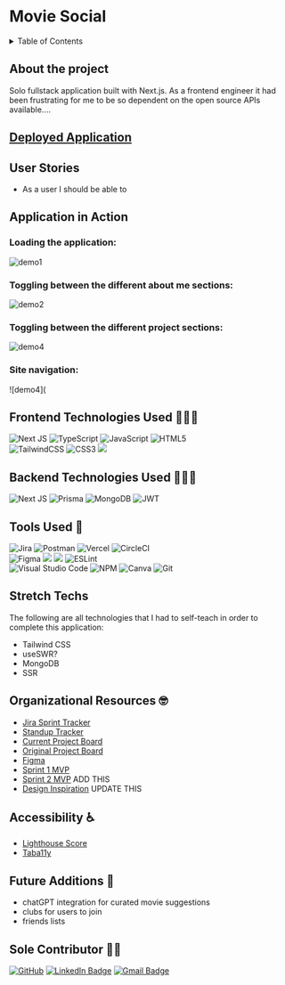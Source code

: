 # Movie Social

<details>
  <summary>Table of Contents</summary>
  <ol>
    <li><a href="#about-the-project">About the Project</a></li>
    <li><a href="#deployed-application">Deployed Application</a></li>
    <li><a href="#user-stories">User Stories</a></li>
    <li><a href="#application-in-action">Application in Action</a></li>
    <li><a href="#frontend-technologies-used">Technologies Used</a></li>
    <li><a href="#backendend-technologies-used">Technologies Used</a></li>
    <li><a href="#organizational-resources">Organizational Resources</a></li>
    <li><a href="#tools-used">Tools Used</a></li>
    <li><a href="#stretch-tech">Stretch Techs</a></li>
    <li><a href="#accessibility">Accessibility</a></li>
    <li><a href="#future-additions-🔮">Future Additions</a></li>
    <li><a href="#contributor">Contributor</a></li>
  </ol>
</details>

## About the project
Solo fullstack application built with Next.js. As a frontend engineer it had been frustrating for me to be so dependent on the open source APIs available....


## [Deployed Application]()

## User Stories
- As a user I should be able to 


## Application in Action

### Loading the application:
![demo1]()

### Toggling between the different about me sections:
![demo2]()

### Toggling between the different project sections:
![demo4]()

### Site navigation:
![demo4](


## Frontend Technologies Used 👨🏾‍💻
![Next JS](https://img.shields.io/badge/Next-black?style=for-the-badge&logo=next.js&logoColor=white)
![TypeScript](https://img.shields.io/badge/typescript-%23007ACC.svg?style=for-the-badge&logo=typescript&logoColor=white)
![JavaScript](https://img.shields.io/badge/javascript-%23323330.svg?style=for-the-badge&logo=javascript&logoColor=%23F7DF1E)
![HTML5](https://img.shields.io/badge/html5-%23E34F26.svg?style=for-the-badge&logo=html5&logoColor=white)
<br>
![TailwindCSS](https://img.shields.io/badge/tailwindcss-%2338B2AC.svg?style=for-the-badge&logo=tailwind-css&logoColor=white)
![CSS3](https://img.shields.io/badge/css3-%231572B6.svg?style=for-the-badge&logo=css3&logoColor=white)
<img src="https://img.shields.io/badge/markdown-%23000000.svg?style=for-the-badge&logo=markdown&logoColor=white" />

## Backend Technologies Used 👨🏾‍💻
![Next JS](https://img.shields.io/badge/Next-black?style=for-the-badge&logo=next.js&logoColor=white)
![Prisma](https://img.shields.io/badge/Prisma-3982CE?style=for-the-badge&logo=Prisma&logoColor=white)
![MongoDB](https://img.shields.io/badge/MongoDB-%234ea94b.svg?style=for-the-badge&logo=mongodb&logoColor=white)
![JWT](https://img.shields.io/badge/JWT-black?style=for-the-badge&logo=JSON%20web%20tokens)

## Tools Used 🧮
![Jira](https://img.shields.io/badge/jira-%230A0FFF.svg?style=for-the-badge&logo=jira&logoColor=white)
![Postman](https://img.shields.io/badge/Postman-FF6C37?style=for-the-badge&logo=postman&logoColor=white)
![Vercel](https://img.shields.io/badge/vercel-%23000000.svg?style=for-the-badge&logo=vercel&logoColor=white)
![CircleCI](https://img.shields.io/badge/circle%20ci-%23161616.svg?style=for-the-badge&logo=circleci&logoColor=white)
<br>
![Figma](https://img.shields.io/badge/figma-%23F24E1E.svg?style=for-the-badge&logo=figma&logoColor=white)
<img src="https://img.shields.io/badge/Dribbble-EA4C89?style=for-the-badge&logo=dribbble&logoColor=white" />
<img src="https://img.shields.io/badge/VS_Code-007ACC?style=for-the-badge&logo=visual%20studio%20code&logoColor=white"/>
![ESLint](https://img.shields.io/badge/ESLint-4B3263?style=for-the-badge&logo=eslint&logoColor=white)
<br>
![Visual Studio Code](https://img.shields.io/badge/Visual%20Studio%20Code-0078d7.svg?style=for-the-badge&logo=visual-studio-code&logoColor=white)
![NPM](https://img.shields.io/badge/NPM-%23000000.svg?style=for-the-badge&logo=npm&logoColor=white)
![Canva](https://img.shields.io/badge/Canva-%2300C4CC.svg?style=for-the-badge&logo=Canva&logoColor=white)
![Git](https://img.shields.io/badge/git-%23F05033.svg?style=for-the-badge&logo=git&logoColor=white)

## Stretch Techs
The following are all technologies that I had to self-teach in order to complete this application:
- Tailwind CSS
- useSWR?
- MongoDB
- SSR

## Organizational Resources 🤓
 - [Jira Sprint Tracker](https://movieclub.atlassian.net/jira/software/projects/MS/boards/2/timeline?selectedIssue=MS-2&shared=&atlOrigin=eyJpIjoiOTY0NGRmNzc1YzVkNDYwNzgxZTc0ODBlOTE4MzRkZTIiLCJwIjoiaiJ9)
 - [Standup Tracker](https://docs.google.com/spreadsheets/d/15W0ZOf6QuopjNkneR7NCgACKUaP8B5sUfrAjegcO9Bo/edit?usp=sharing)
 - [Current Project Board](https://github.com/orgs/Movie-Social/projects/2/views/1)
 - [Original Project Board](https://github.com/users/kendallm360/projects/9/views/1)
 - [Figma](https://www.figma.com/file/oZAqVK1lRyLbxgsAfVlD1g/Movie-Club?type=design&node-id=0-1&mode=design&t=eOyU4LJwOz8A4WBi-0)
 - [Sprint 1 MVP](https://docs.google.com/document/d/1Kwk03A8VvwA6KMVbE-R77hyDKUV8YLc4AlEuOxlKjLE/edit?usp=sharing)
 - [Sprint 2 MVP]() ADD THIS
 - [Design Inspiration](https://docs.google.com/document/d/1sxDiycUfwIj-4myQa6dECsee5QxNetZfu_kyMeIu4eo/edit) UPDATE THIS

## Accessibility ♿️
 - [Lighthouse Score]()
 - [Taba11y]()


## Future Additions 🔮
- chatGPT integration for curated movie suggestions
- clubs for users to join
- friends lists

## Sole Contributor 💪🏾
  <a href="https://github.com/kendallm360">![GitHub](https://img.shields.io/badge/github-%23121011.svg?style=for-the-badge&logo=github&logoColor=white)</a>
  <a href="https://www.linkedin.com/in/kendall-mcgree/"><img src="https://img.shields.io/badge/LinkedIn-0A66C2?style=for-the-badge&logo=linkedin&logoColor=white" alt="LinkedIn Badge"></a>
  <a href="mailto:mcgreekendall@gmail.com"><img src="https://img.shields.io/badge/Gmail-EA4335?style=for-the-badge&logo=gmail&logoColor=white" alt="Gmail Badge"></a>

